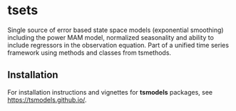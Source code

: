 # tsets
Single source of error based state space models (exponential smoothing) including the power MAM model, normalized seasonality and ability to include regressors in the observation equation. Part of a unified time series framework using methods and classes from tsmethods.

## Installation

For installation instructions and vignettes for **tsmodels** packages, see https://tsmodels.github.io/.